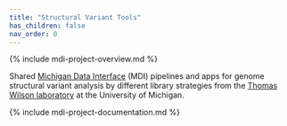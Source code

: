 ```yaml
---
title: "Structural Variant Tools"
has_children: false
nav_order: 0
---
```


{% include mdi-project-overview.md %} 

Shared 
[Michigan Data Interface](https://midataint.github.io) (MDI) 
pipelines and apps
for genome structural variant analysis by different library strategies
from the 
[Thomas Wilson laboratory](https://wilsonte-umich.github.io)
at the University of Michigan.

{% include mdi-project-documentation.md %}
